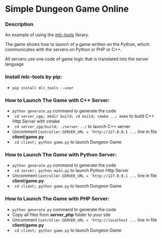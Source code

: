 # Simple Dungeon Game Online #

### Description ###

An example of using the [mlc-tools](https://bitbucket.org/VolodarDev/tools-mlc) library.

The game shows how to launch of a game written on the Python,
which communicates with the servers on Python or PHP or C++.

All servers use one code of game logic that is translated into the server language

### Install mlc-tools by pip: ###
 - ```pip install mlc_tools --user```

### How to Launch The Game with C++ Server: ###

 - ``` python generate.py ``` command to generate the code
 - ``` cd server_cpp; mkdir build; cd build; cmake ..; make``` to build C++ Http Server with cmake
 - ``` cd server_cpp/build; ./server ../``` to launch C++ server
 - Uncomment ```Controller.SERVER_URL = 'http://127.0.0.1 ...``` line in file **client/game.py**
 - ``` cd client; python game.py``` to launch Dungeon Game


### How to Launch The Game with Python Server: ###

 - ``` python generate.py ``` command to generate the code
 - ``` cd server; python main.py``` to launch Python Http Server
 - Uncomment ```Controller.SERVER_URL = 'http://127.0.0.1 ...``` line in file **client/game.py**
 - ``` cd client; python game.py``` to launch Dungeon Game


### How to Launch The Game with PHP Server: ###
 - ``` python generate.py ``` command to generate the code
 - Copy all files from **server_php** folder to your site
 - Uncomment ```Controller.SERVER_URL = 'http://localhost ...``` line in file **client/game.py**
 - ``` cd client; python game.py``` to launch Dungeon Game
